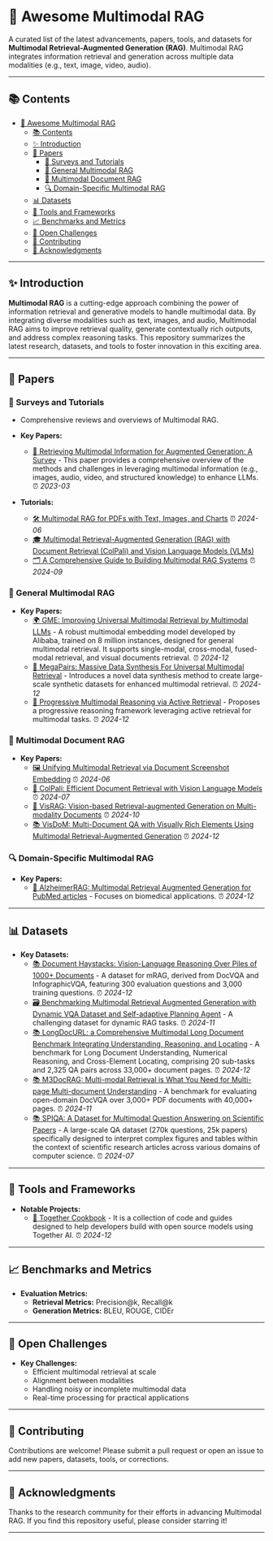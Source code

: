 # 🌟 Awesome Multimodal RAG

A curated list of the latest advancements, papers, tools, and datasets for **Multimodal Retrieval-Augmented Generation (RAG)**. Multimodal RAG integrates information retrieval and generation across multiple data modalities (e.g., text, image, video, audio).

---

## 📚 Contents

- [🌟 Awesome Multimodal RAG](#-awesome-multimodal-rag)
  - [📚 Contents](#-contents)
  - [✨ Introduction](#-introduction)
  - [📝 Papers](#-papers)
    - [📖 Surveys and Tutorials](#-surveys-and-tutorials)
    - [🧠 General Multimodal RAG](#-general-multimodal-rag)
    - [📄 Multimodal Document RAG](#-multimodal-document-rag)
    - [🔍 Domain-Specific Multimodal RAG](#-domain-specific-multimodal-rag)
  - [📊 Datasets](#-datasets)
  - [🔧 Tools and Frameworks](#-tools-and-frameworks)
  - [📈 Benchmarks and Metrics](#-benchmarks-and-metrics)
  - [🚀 Open Challenges](#-open-challenges)
  - [🤝 Contributing](#-contributing)
  - [🙏 Acknowledgments](#-acknowledgments)

---

## ✨ Introduction

**Multimodal RAG** is a cutting-edge approach combining the power of information retrieval and generative models to handle multimodal data. By integrating diverse modalities such as text, images, and audio, Multimodal RAG aims to improve retrieval quality, generate contextually rich outputs, and address complex reasoning tasks. This repository summarizes the latest research, datasets, and tools to foster innovation in this exciting area.

---

## 📝 Papers

### 📖 Surveys and Tutorials
- Comprehensive reviews and overviews of Multimodal RAG.
- **Key Papers:**
  - [📄 Retrieving Multimodal Information for Augmented Generation: A Survey](https://arxiv.org/pdf/2303.10868) - This paper provides a comprehensive overview of the methods and challenges in leveraging multimodal information (e.g., images, audio, video, and structured knowledge) to enhance LLMs. ⏰ *2023-03*

- **Tutorials:**
  - [🛠️ Multimodal RAG for PDFs with Text, Images, and Charts](https://pathway.com/developers/templates/multimodal-rag) ⏰ *2024-06*
  - [🎓 Multimodal Retrieval-Augmented Generation (RAG) with Document Retrieval (ColPali) and Vision Language Models (VLMs)](https://huggingface.co/learn/cookbook/multimodal_rag_using_document_retrieval_and_vlms)
  - [🗂️ A Comprehensive Guide to Building Multimodal RAG Systems](https://www.analyticsvidhya.com/blog/2024/09/guide-to-building-multimodal-rag-systems/) ⏰ *2024-09*

### 🧠 General Multimodal RAG
- **Key Papers:**
  - [🌍 GME: Improving Universal Multimodal Retrieval by Multimodal LLMs](http://arxiv.org/abs/2412.16855) - A robust multimodal embedding model developed by Alibaba, trained on 8 million instances, designed for general multimodal retrieval. It supports single-modal, cross-modal, fused-modal retrieval, and visual documents retrieval. ⏰ *2024-12*
  - [🧩 MegaPairs: Massive Data Synthesis For Universal Multimodal Retrieval](http://arxiv.org/abs/2412.14475) - Introduces a novel data synthesis method to create large-scale synthetic datasets for enhanced multimodal retrieval. ⏰ *2024-12*
  - [🔄 Progressive Multimodal Reasoning via Active Retrieval](http://arxiv.org/abs/2412.14835) - Proposes a progressive reasoning framework leveraging active retrieval for multimodal tasks. ⏰ *2024-12*

### 📄 Multimodal Document RAG
- **Key Papers:**
  - [🖼️ Unifying Multimodal Retrieval via Document Screenshot Embedding](http://arxiv.org/abs/2406.11251) ⏰ *2024-06*
  - [📘 ColPali: Efficient Document Retrieval with Vision Language Models](http://arxiv.org/abs/2407.01449) ⏰ *2024-07*
  - [🎥 VisRAG: Vision-based Retrieval-augmented Generation on Multi-modality Documents](http://arxiv.org/abs/2410.10594) ⏰ *2024-10*
  - [📚 VisDoM: Multi-Document QA with Visually Rich Elements Using Multimodal Retrieval-Augmented Generation](http://arxiv.org/abs/2412.10704) ⏰ *2024-12*

### 🔍 Domain-Specific Multimodal RAG
- **Key Papers:**
  - [🧬 AlzheimerRAG: Multimodal Retrieval Augmented Generation for PubMed articles](http://arxiv.org/abs/2412.16701) - Focuses on biomedical applications. ⏰ *2024-12*

---

## 📊 Datasets

- **Key Datasets:**
  - [📚 Document Haystacks: Vision-Language Reasoning Over Piles of  1000+ Documents](http://arxiv.org/abs/2411.16740) - A dataset for mRAG, derived from DocVQA and InfographicVQA, featuring 300 evaluation questions and 3,000 training questions. ⏰ *2024-12*
  - [🗃️ Benchmarking Multimodal Retrieval Augmented Generation with Dynamic VQA Dataset and Self-adaptive Planning Agent](http://arxiv.org/abs/2411.02937) - A challenging dataset for dynamic RAG tasks. ⏰ *2024-11*
  - [📚 LongDocURL: a Comprehensive Multimodal Long Document Benchmark Integrating Understanding, Reasoning, and Locating](http://arxiv.org/abs/2412.18424) - A benchmark for Long Document Understanding, Numerical Reasoning, and Cross-Element Locating, comprising 20 sub-tasks and 2,325 QA pairs across 33,000+ document pages. ⏰ *2024-12*
  - [📚 M3DocRAG: Multi-modal Retrieval is What You Need  for Multi-page Multi-document Understanding](http://arxiv.org/abs/2411.04952) - A benchmark for evaluating open-domain DocVQA over 3,000+ PDF documents with 40,000+ pages. ⏰ *2024-11*
  - [📚 SPIQA: A Dataset for Multimodal Question Answering on Scientific Papers](http://arxiv.org/abs/2407.09413) - A large-scale QA dataset (270k questions, 25k papers) specifically designed to interpret complex figures and tables within the context of scientific research articles across various domains of computer science. ⏰ *2024-07*

---

## 🔧 Tools and Frameworks

- **Notable Projects:**
  - [🔨 Together Cookbook](https://github.com/togethercomputer/together-cookbook) - It is a collection of code and guides designed to help developers build with open source models using Together AI. ⏰ *2024-12*

---

## 📈 Benchmarks and Metrics

- **Evaluation Metrics:**
  - **Retrieval Metrics:** Precision@k, Recall@k
  - **Generation Metrics:** BLEU, ROUGE, CIDEr

---

## 🚀 Open Challenges

- **Key Challenges:**
  - Efficient multimodal retrieval at scale
  - Alignment between modalities
  - Handling noisy or incomplete multimodal data
  - Real-time processing for practical applications

---

## 🤝 Contributing

Contributions are welcome! Please submit a pull request or open an issue to add new papers, datasets, tools, or corrections.

---

## 🙏 Acknowledgments

Thanks to the research community for their efforts in advancing Multimodal RAG. If you find this repository useful, please consider starring it!

---
